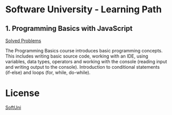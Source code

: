 # Software University - Learning Path
## 1. Programming Basics with JavaScript
[Solved Problems](https://github.com/kzborisov/softuni/tree/main/programmingBasicsJS)

The Programming Basics course introduces basic programming concepts.
This includes writing basic source code, working with an IDE, using variables, data types, operators and working with the console (reading input and writing output to the console). Introduction to conditional statements (if-else) and loops (for, while, do-while).

# License
[SoftUni](https://softuni.bg/trainings/3300/programming-basics-with-javascript-february-2021)
